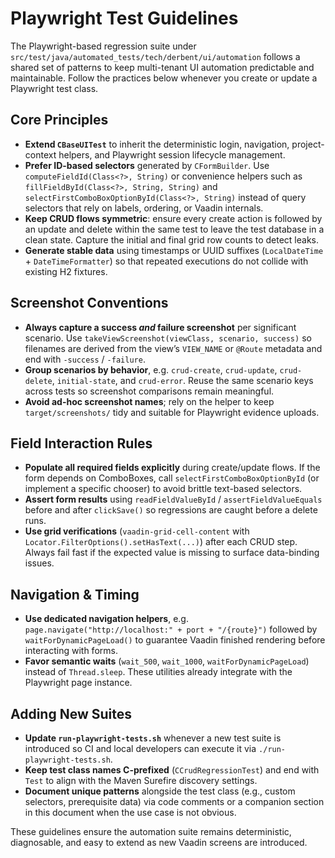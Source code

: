 # Playwright Test Guidelines

The Playwright-based regression suite under `src/test/java/automated_tests/tech/derbent/ui/automation` follows a shared set of patterns to keep
multi-tenant UI automation predictable and maintainable. Follow the practices below whenever you create or update a Playwright test class.

## Core Principles

- **Extend `CBaseUITest`** to inherit the deterministic login, navigation, project-context helpers, and Playwright session lifecycle management.
- **Prefer ID-based selectors** generated by `CFormBuilder`. Use `computeFieldId(Class<?>, String)` or convenience helpers such as
  `fillFieldById(Class<?>, String, String)` and `selectFirstComboBoxOptionById(Class<?>, String)` instead of query selectors that rely on labels,
  ordering, or Vaadin internals.
- **Keep CRUD flows symmetric**: ensure every create action is followed by an update and delete within the same test to leave the test database in a
  clean state. Capture the initial and final grid row counts to detect leaks.
- **Generate stable data** using timestamps or UUID suffixes (`LocalDateTime` + `DateTimeFormatter`) so that repeated executions do not collide with
  existing H2 fixtures.

## Screenshot Conventions

- **Always capture a success _and_ failure screenshot** per significant scenario. Use `takeViewScreenshot(viewClass, scenario, success)` so filenames
  are derived from the view’s `VIEW_NAME` or `@Route` metadata and end with `-success` / `-failure`.
- **Group scenarios by behavior**, e.g. `crud-create`, `crud-update`, `crud-delete`, `initial-state`, and `crud-error`. Reuse the same scenario keys
  across tests so screenshot comparisons remain meaningful.
- **Avoid ad-hoc screenshot names**; rely on the helper to keep `target/screenshots/` tidy and suitable for Playwright evidence uploads.

## Field Interaction Rules

- **Populate all required fields explicitly** during create/update flows. If the form depends on ComboBoxes, call
  `selectFirstComboBoxOptionById` (or implement a specific chooser) to avoid brittle text-based selectors.
- **Assert form results** using `readFieldValueById` / `assertFieldValueEquals` before and after `clickSave()` so regressions are caught before a
  delete runs.
- **Use grid verifications** (`vaadin-grid-cell-content` with `Locator.FilterOptions().setHasText(...)`) after each CRUD step. Always fail fast if
  the expected value is missing to surface data-binding issues.

## Navigation & Timing

- **Use dedicated navigation helpers**, e.g. `page.navigate("http://localhost:" + port + "/{route}")` followed by `waitForDynamicPageLoad()` to
  guarantee Vaadin finished rendering before interacting with forms.
- **Favor semantic waits** (`wait_500`, `wait_1000`, `waitForDynamicPageLoad`) instead of `Thread.sleep`. These utilities already integrate with the
  Playwright page instance.

## Adding New Suites

- **Update `run-playwright-tests.sh`** whenever a new test suite is introduced so CI and local developers can execute it via `./run-playwright-tests.sh`.
- **Keep test class names C-prefixed** (`CCrudRegressionTest`) and end with `Test` to align with the Maven Surefire discovery settings.
- **Document unique patterns** alongside the test class (e.g., custom selectors, prerequisite data) via code comments or a companion section in this
  document when the use case is not obvious.

These guidelines ensure the automation suite remains deterministic, diagnosable, and easy to extend as new Vaadin screens are introduced.

